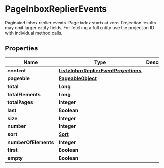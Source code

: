 

# PageInboxReplierEvents

Paginated inbox replier events. Page index starts at zero. Projection results may omit larger entity fields. For fetching a full entity use the projection ID with individual method calls.

## Properties

| Name | Type | Description | Notes |
|------------ | ------------- | ------------- | -------------|
|**content** | [**List&lt;InboxReplierEventProjection&gt;**](InboxReplierEventProjection) |  |  [optional] |
|**pageable** | [**PageableObject**](PageableObject) |  |  [optional] |
|**total** | **Long** |  |  [optional] |
|**totalElements** | **Long** |  |  [optional] |
|**totalPages** | **Integer** |  |  [optional] |
|**last** | **Boolean** |  |  [optional] |
|**size** | **Integer** |  |  [optional] |
|**number** | **Integer** |  |  [optional] |
|**sort** | [**Sort**](Sort) |  |  [optional] |
|**numberOfElements** | **Integer** |  |  [optional] |
|**first** | **Boolean** |  |  [optional] |
|**empty** | **Boolean** |  |  [optional] |



